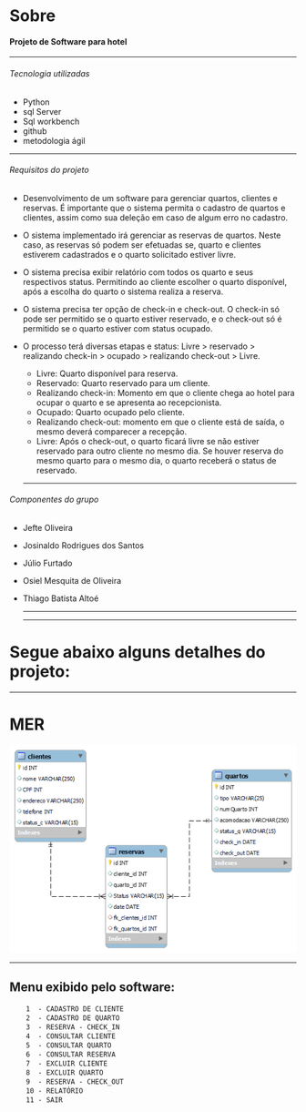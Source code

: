 # Sobre

#### Projeto de Software para hotel

---

###### Tecnologia utilizadas

- Python
- sql Server
- Sql workbench
- github
- metodologia ágil

---

###### Requisitos do projeto

- Desenvolvimento de um software para gerenciar quartos, clientes e reservas. É importante que o sistema permita o cadastro de quartos e clientes, assim como sua deleção em caso de algum erro no cadastro.

- O sistema implementado irá gerenciar as reservas de quartos. Neste caso, as reservas só podem ser efetuadas se, quarto e clientes estiverem cadastrados e o quarto solicitado estiver livre.

- O sistema precisa exibir relatório com todos os quarto e seus respectivos status. Permitindo ao cliente escolher o quarto disponível, após a escolha do quarto o sistema realiza a reserva.

- O sistema precisa ter opção de check-in e check-out. O check-in só pode ser permitido se o quarto estiver reservado, e o check-out só é permitido se o quarto estiver com status ocupado. 

- O processo terá diversas etapas e status: Livre > reservado > realizando check-in > ocupado > realizando check-out > Livre.

  - Livre: Quarto disponível para reserva.
  - Reservado: Quarto reservado para um cliente.
  - Realizando check-in: Momento em que o cliente chega ao hotel para ocupar o quarto e se apresenta ao recepcionista.
  - Ocupado: Quarto ocupado pelo cliente.
  - Realizando check-out: momento em que o cliente está de saída, o mesmo deverá comparecer a recepção.
  - Livre: Após o check-out, o quarto ficará livre se não estiver reservado para outro cliente no mesmo dia. Se houver reserva do mesmo quarto para o mesmo dia, o quarto receberá o status de reservado.

  ---

###### Componentes do grupo


- Jefte Oliveira
- Josinaldo Rodrigues dos Santos
- Júlio Furtado
- Osiel Mesquita de Oliveira
- Thiago Batista Altoé

  ---

  ---

# Segue abaixo alguns detalhes do projeto:
  ---

# MER

![MER do bando de dados](https://github.com/naldojrs/deversitech._pousada/blob/pousada/banco_dados/merPousada.png?raw=true)

  ---

## Menu exibido pelo software:

        1  - CADASTRO DE CLIENTE
        2  - CADASTRO DE QUARTO
        3  - RESERVA - CHECK_IN
        4  - CONSULTAR CLIENTE
        5  - CONSULTAR QUARTO
        6  - CONSULTAR RESERVA
        7  - EXCLUIR CLIENTE
        8  - EXCLUIR QUARTO
        9  - RESERVA - CHECK_OUT
        10 - RELATÓRIO
        11 - SAIR



